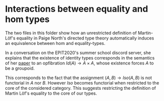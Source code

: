 # Interactions between equality and hom types

The two files in this folder show how an unrestricted definition of Martin-Löf's equality in Paige North's directed type theory automatically induces an equivalence between hom and equality-types.

In a conversation on the EPIT2020's summer school discord server, she explains that the existence of identity types corresponds in the semantics of her [paper](https://arxiv.org/abs/1807.10566) to an opfibration $Id(A) \to A \times A$, whose existence forces $A$ to be a groupoid.

This corresponds to the fact that the assignment $(A,B) \to Iso(A,B)$ is not functorial in $A$ nor $B$. However $Iso$ becomes functorial when restricted to the core of the considered category. This suggests restricting the definition of Martin Löf's equality to the core of our types.